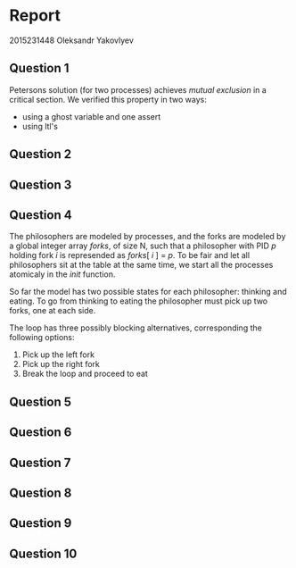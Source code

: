 # Report

2015231448 Oleksandr Yakovlyev

## Question 1

Petersons solution (for two processes) achieves _mutual exclusion_ in a critical section. We verified this property in two ways:
- using a ghost variable and one assert
- using ltl's

## Question 2

## Question 3

## Question 4

The philosophers are modeled by processes, and the forks are modeled by a global integer array _forks_, of size N, such that a philosopher with PID _p_ holding fork _i_ is represended as _forks_[ _i_ ] = _p_.
To be fair and let all philosophers sit at the table at the same time, we start all the processes atomicaly in the _init_ function.

So far the model has two possible states for each philosopher: thinking and eating. To go from thinking to eating the philosopher must pick up two forks, one at each side.



The loop has three possibly blocking alternatives, corresponding the following options:
1. Pick up the left fork
2. Pick up the right fork
3. Break the loop and proceed to eat


## Question 5

## Question 6

## Question 7

## Question 8

## Question 9

## Question 10